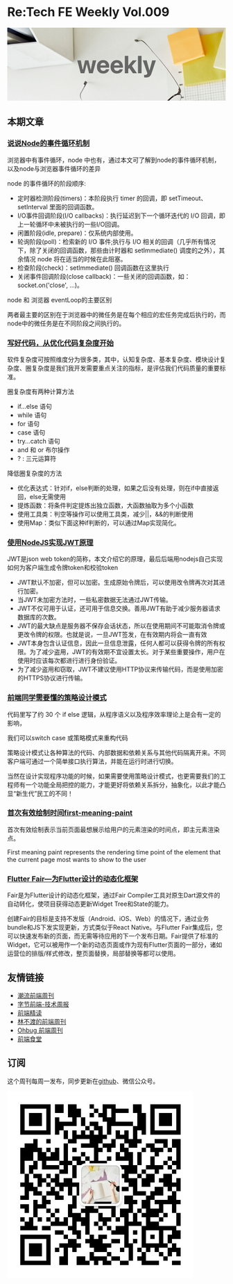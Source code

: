 # Re:Tech FE Weekly Vol.009

![](https://raw.githubusercontent.com/retech-fe/image-hosting/main/img/2022/08/08/11-10-04-9b39540aa9ffa2223c6198a222fb47a0-dcca450c-0118-4e49-b97a-d3c3b7571eb2-725b53.png)

## 本期文章

### [说说Node的事件循环机制](https://mp.weixin.qq.com/s?__biz=MzI0MzIyMDM5Ng==&mid=2649826612&idx=1&sn=62f1a20ea3e3ee4a974c08d31711d78d&)

浏览器中有事件循环，node 中也有，通过本文可了解到node的事件循环机制，以及node与浏览器事件循环的差异

node 的事件循环的阶段顺序:

+ 定时器检测阶段(timers)：本阶段执行 timer 的回调，即 setTimeout、setInterval 里面的回调函数。
+ I/O事件回调阶段(I/O callbacks)：执行延迟到下一个循环迭代的 I/O 回调，即上一轮循环中未被执行的一些I/O回调。
+ 闲置阶段(idle, prepare)：仅系统内部使用。
+ 轮询阶段(poll)：检索新的 I/O 事件;执行与 I/O 相关的回调（几乎所有情况下，除了关闭的回调函数，那些由计时器和 setImmediate() 调度的之外），其余情况 node 将在适当的时候在此阻塞。
+ 检查阶段(check)：setImmediate() 回调函数在这里执行
+ 关闭事件回调阶段(close callback)：一些关闭的回调函数，如：socket.on('close', ...)。

node 和 浏览器 eventLoop的主要区别

两者最主要的区别在于浏览器中的微任务是在每个相应的宏任务完成后执行的，而node中的微任务是在不同阶段之间执行的。

### [写好代码，从优化代码复杂度开始](https://mp.weixin.qq.com/s?__biz=MzkzMDAyNTUzMQ==&mid=2247483932&idx=1&sn=de4869c9747f4538f1319cfc161d58d5)

软件复杂度可按照维度分为很多类，其中，认知复杂度、基本复杂度、模块设计复杂度、圈复杂度是我们我开发需要重点关注的指标，是评估我们代码质量的重要标准。

圈复杂度有两种计算方法

+ if...else 语句
+ while 语句
+ for 语句
+ case 语句
+ try...catch 语句
+ and 和 or 布尔操作
+ ? : 三元运算符

降低圈复杂度的方法

+ 优化表达式：针对if，else判断的处理，如果之后没有处理，则在if中直接返回，else无需使用
+ 提炼函数：将条件判定提炼出独立函数，大函数抽取为多个小函数
+ 使用工具类：判空等操作可以使用工具类，减少||，&&的判断使用
+ 使用Map：类似下面这种if判断的，可以通过Map实现简化。

### [使用NodeJS实现JWT原理 ](https://mp.weixin.qq.com/s?__biz=MzI1ODE4NzE1Nw==&mid=2247488056&idx=1&sn=d07e95f60604aa2da9aee49b86e6cd5f)

JWT是json web token的简称，本文介绍它的原理，最后后端用nodejs自己实现如何为客户端生成令牌token和校验token

+ JWT默认不加密，但可以加密。生成原始令牌后，可以使用改令牌再次对其进行加密。
+ 当JWT未加密方法时，一些私密数据无法通过JWT传输。
+ JWT不仅可用于认证，还可用于信息交换。善用JWT有助于减少服务器请求数据库的次数。
+ JWT的最大缺点是服务器不保存会话状态，所以在使用期间不可能取消令牌或更改令牌的权限。也就是说，一旦JWT签发，在有效期内将会一直有效
+ JWT本身包含认证信息，因此一旦信息泄露，任何人都可以获得令牌的所有权限。为了减少盗用，JWT的有效期不宜设置太长。对于某些重要操作，用户在使用时应该每次都进行进行身份验证。
+ 为了减少盗用和窃取，JWT不建议使用HTTP协议来传输代码，而是使用加密的HTTPS协议进行传输。


### [前端同学需要懂的策略设计模式](https://mp.weixin.qq.com/s/AByB1PpbydNTTpFEKxnNag)

代码里写了约 30 个 if else 逻辑，从程序语义以及程序效率理论上是会有一定的影响，

我们可以switch case 或策略模式来重构代码

策略设计模式让各种算法的代码、内部数据和依赖关系与其他代码隔离开来。不同客户端可通过一个简单接口执行算法，并能在运行时进行切换。

当然在设计实现程序功能的时候，如果需要使用策略设计模式，也更需要我们的工程师有一个功能全局把控的能力，才能更好将依赖关系拆分，抽象化，以此才能凸显“新生代”民工的不同！


### [首次有效绘制时间first-meaning-paint](https://github.com/wuba/first-meaning-paint)

首次有效绘制表示当前页面最想展示给用户的元素渲染的时间点，即主元素渲染点。

First meaning paint represents the rendering time point of the element that the current page most wants to show to the user


### [Flutter Fair—为Flutter设计的动态化框架](https://fair.58.com/zh/)

Fair是为Flutter设计的动态化框架，通过Fair Compiler工具对原生Dart源文件的自动转化，使项目获得动态更新Widget Tree和State的能力。

创建Fair的目标是支持不发版（Android、iOS、Web）的情况下，通过业务bundle和JS下发实现更新，方式类似于React Native。与Flutter Fair集成后，您可以快速发布新的页面，而无需等待应用的下一个发布日期。Fair提供了标准的Widget，它可以被用作一个新的动态页面或作为现有Flutter页面的一部分，诸如运营位的排版/样式修改，整页面替换，局部替换等都可以使用。



## 友情链接

- [潮流前端周刊](https://github.com/tw93/weekly)
- [字节前端-技术周报](https://juejin.cn/user/4098589725834317)
- [前端精读](https://github.com/ascoders/weekly)
- [林不渡的前端周刊](https://fe-weekly.netlify.app/)
- [Ohbug 前端周刊](https://github.com/ohbug-org/weekly)
- [前端食堂](https://github.com/Geekhyt/weekly)

## 订阅

这个周刊每周一发布，同步更新在[github](https://github.com/retech-fe/weekly)、微信公众号。

![](https://raw.githubusercontent.com/retech-fe/image-hosting/main/img/2022/08/08/11-10-31-00dddeb5e5c7f41d76b8a886daf30c30-qrcode_for_gh_1ab4464eae79_430-173b0f.jpg)

